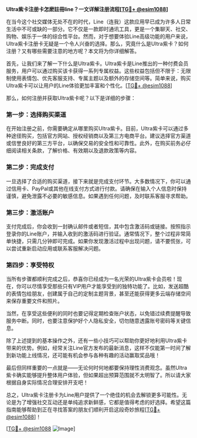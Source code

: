 **Ultra紫卡注册卡怎麽註冊line？一文详解注册流程[[TG💪+ @esim1088](https://t.me/s/esim1088)]**

在当今这个社交媒体无处不在的时代，Line（连我）这款应用早已成为许多人日常生活中不可或缺的一部分。它不仅是一款即时通讯工具，更是一个集聊天、社交、购物、娱乐于一体的综合性平台。然而，对于想要体验Line高级功能的用户来说，Ultra紫卡注册卡无疑是一个令人兴奋的选择。那么，究竟什么是Ultra紫卡？如何注册？又有哪些需要注意的地方呢？本文将为你详细解答。

首先，让我们来了解一下什么是Ultra紫卡。Ultra紫卡是Line推出的一种付费会员服务，用户可以通过购买该卡获得一系列专属权益。这些权益包括但不限于：无限制使用表情包、优先客服支持、专属主题以及额外的存储空间等。简单来说，购买Ultra紫卡可以让用户的Line体验更加丰富和个性化。[[TG💪+ @esim1088](https://t.me/s/esim1088)]

那么，如何注册并获取Ultra紫卡呢？以下是详细的步骤：

### 第一步：选择购买渠道

在开始注册之前，你需要确定从哪里购买Ultra紫卡。目前，Ultra紫卡可以通过多种途径购买，包括官方网站、授权经销商以及第三方电商平台。建议选择官方渠道或信誉良好的第三方平台，以确保交易的安全性和可靠性。此外，在购买前务必仔细阅读相关条款，了解价格、有效期以及退款政策等内容。

### 第二步：完成支付

一旦选择了合适的购买渠道，接下来就是完成支付环节。大多数情况下，你可以通过信用卡、PayPal或其他在线支付方式进行付款。请确保在输入个人信息时保持谨慎，避免泄露不必要的敏感信息。如果遇到任何问题，及时联系客服寻求帮助。

### 第三步：激活账户

支付完成后，你会收到一封确认邮件或者短信，其中包含激活码或链接。按照指示登录你的Line账户，并输入收到的激活码进行验证。通常情况下，整个过程非常简单快捷，只需几分钟即可完成。如果你发现激活过程中出现问题，请不要慌张，可以尝试重新启动应用或联系客服解决问题。

### 第四步：享受特权

当所有步骤都顺利完成之后，恭喜你已经成为一名光荣的Ultra紫卡会员啦！现在，你可以尽情享受那些只有VIP用户才能享受到的独特功能了。比如，发送超酷的表情包给朋友，创建属于自己的定制主题背景，甚至还能获得更多云端存储空间来保存重要文件和照片。

当然，在享受这些便利的同时也要记得定期检查账户状态，以免错过续费提醒导致服务中断。同时，也要注意保护好个人隐私安全，切勿随意透露账号密码等关键信息。

除了上述提到的基本操作之外，还有一些小技巧可以帮助你更好地利用Ultra紫卡带来的优势。例如，经常关注Line官方发布的最新消息，这样不仅能第一时间了解到新功能上线情况，还可能有机会参与各种有趣的活动赢取奖品哦！

最后但同样重要的一点就是——无论何时何地都要保持理性消费观念。虽然Ultra紫卡确实能够提升整体用户体验，但如果超出预算范围就不太明智了。所以请大家根据自身实际情况合理安排开支吧！

总之，Ultra紫卡注册卡为Line用户提供了一个绝佳的机会去解锁更多可能性。无论是为了增强社交互动还是单纯追求新鲜感，它都是值得考虑的好选择。希望这篇指南能够帮助到正在寻找答案的朋友们顺利开启这段奇妙旅程[[TG💪+ @esim1088](https://t.me/s/esim1088)]！

[[TG💪+ @esim1088](https://t.me/s/esim1088) ![Image](https://i.postimg.cc/4NQfJmqS/Snipaste-2025-05-13-00-14-12.png)]